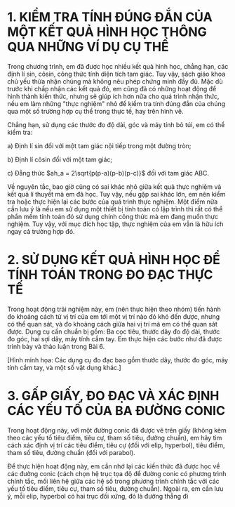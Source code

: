 # 1. KIỂM TRA TÍNH ĐÚNG ĐẮN CỦA MỘT KẾT QUẢ HÌNH HỌC THÔNG QUA NHỮNG VÍ DỤ CỤ THỂ

Trong chương trình, em đã được học nhiều kết quả hình học, chẳng hạn, các định lí sin, côsin, công thức tính diện tích tam giác. Tuy vậy, sách giáo khoa chủ yếu thừa nhận chúng mà không nêu phép chứng minh đầy đủ. Mặc dù trước khi chấp nhận các kết quả đó, em cũng đã có những hoạt động để hình thành kiến thức, nhưng sẽ giúp ích hơn nữa cho quá trình nhận thức, nếu em làm những "thực nghiệm" nhỏ để kiểm tra tính đúng đắn của chúng qua một số trường hợp cụ thể trong thực tế, hay trên hình vẽ.

Chẳng hạn, sử dụng các thước đo độ dài, góc và máy tính bỏ túi, em có thể kiểm tra:

a) Định lí sin đối với một tam giác nội tiếp trong một đường tròn;

b) Định lí côsin đối với một tam giác;

c) Đẳng thức $ah_a = 2\sqrt{p(p-a)(p-b)(p-c)}$ đối với tam giác ABC.

Về nguyên tắc, bao giờ cũng có sai khác nhỏ giữa kết quả thực nghiệm và kết quả lí thuyết mà em đã học. Tuy vậy, nếu gặp sai khác lớn, em nên kiểm tra hoặc thực hiện lại các bước của quá trình thực nghiệm. Một điểm nữa cần lưu ý là nếu em sử dụng một thiết bị tính toán có lập trình thì rất có thể phần mềm tính toán đó sử dụng chính công thức mà em đang muốn thực nghiệm. Tuy vậy, với mục đích học tập, thực nghiệm của em vẫn là hữu ích ngay cả trường hợp đó.

# 2. SỬ DỤNG KẾT QUẢ HÌNH HỌC ĐỂ TÍNH TOÁN TRONG ĐO ĐẠC THỰC TẾ

Trong hoạt động trải nghiệm này, em (nên thực hiện theo nhóm) tiến hành đo khoảng cách từ vị trí của em tới một vị trí nào đó khó đến được, nhưng có thể quan sát, và đo khoảng cách giữa hai vị trí mà em có thể quan sát được. Dụng cụ cần chuẩn bị gồm: Ba cọc tiêu, thước dây đo độ dài, thước đo góc, hai sợi dây, máy tính cầm tay. Em thực hiện các bước như đã được trình bày và thảo luận trong Bài 6.

[Hình minh họa: Các dụng cụ đo đạc bao gồm thước dây, thước đo góc, máy tính cầm tay, và một số vật dụng khác.]

# 3. GẤP GIẤY, ĐO ĐẠC VÀ XÁC ĐỊNH CÁC YẾU TỐ CỦA BA ĐƯỜNG CONIC

Trong hoạt động này, với một đường conic đã được vẽ trên giấy (không kèm theo các yếu tố tiêu điểm, tiêu cự, tham số tiêu, đường chuẩn), em hãy tìm cách xác định vị trí các tiêu điểm, tiêu cự (đối với elip, hyperbol), tiêu điểm, tham số tiêu, đường chuẩn (đối với parabol).

Để thực hiện hoạt động này, em cần nhớ lại các kiến thức đã được học về các đường conic (cách chọn hệ trục tọa độ để đường conic có phương trình chính tắc, mối liên hệ giữa các hệ số trong phương trình chính tắc với các yếu tố tiêu điểm, tiêu cự, tham số tiêu, đường chuẩn). Ngoài ra, em cần lưu ý, mỗi elip, hyperbol có hai trục đối xứng, đó là đường thẳng đi